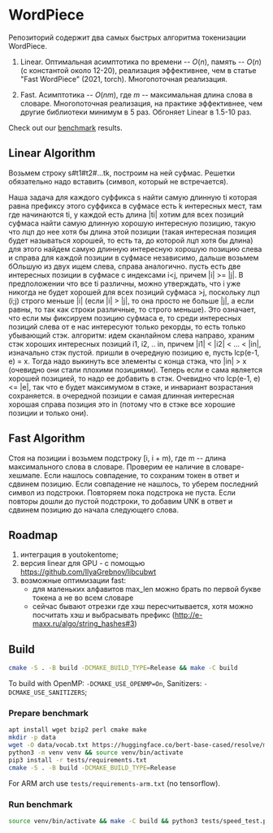 # WordPiece

Репозиторий содержит два самых быстрых алгоритма токенизации WordPiece.

1) Linear. Оптимальная асимптотика по времени -- $O(n)$, память -- $O(n)$ (с константой около 12-20), реализация эффективнее, чем в статье "Fast WordPiece" (2021, torch). Многопоточная реализация.

2) Fast. Асимптотика -- $O(nm)$, где $m$ -- максимальная длина слова в словаре. Многопоточная реализация, на практике эффективнее, чем другие библиотеки минимум в 5 раз. Обгоняет Linear в 1.5-10 раз.

Check out our [benchmark](benchmark.md) results.

## Linear Algorithm

Возьмем строку s#t1#t2#...tk, построим на ней суфмас. Решетки обязательно надо вставить (символ, который не встречается).

Наша задача для каждого суффикса s найти самую длинную ti которая равна префиксу этого суффикса
в суфмасе есть k интересных мест, там где начинаются ti, у каждой есть длина |ti|
хотим для всех позиций суфмаса найти самую длинную хорошую интересную позицию, такую что лцп до нее хотя бы длина этой позиции (такая интересная позиция будет называться хорошей, то есть та, до которой лцп хотя бы длина)
для этого найдем самую длинную интересную хорошую позицию слева и справа для каждой позиции в суфмасе независимо, дальше возьмем бОльшую из двух
ищем слева, справа аналогично. пусть есть две интересных позиции в суфмасе с индексами i<j, причем |i| >= |j|. В предположении что все ti различны, можно утверждать, что i уже никогда не будет хорошей для всех позиций суфмаса >j, поскольку лцп (i;j) строго меньше |i| (если |i| > |j|, то она просто не больше |j|, а если равны, то так как строки различные, то строго меньше). Это означает, что если мы фиксируем позицию суфмаса e, то среди интересных позиций слева от e нас интересуют только рекорды, то есть только убывающий стэк.
алгоритм: идем сканлайном слева направо, храним стэк хороших интересных позиций i1, i2, .. in, причем |i1| < |i2| < ... < |in|, изначально стэк пустой. пришли в очередную позицию e, пусть lcp(e-1, e) = x. Тогда надо выкинуть все элементы с конца стэка, что |in| > x (очевидно они стали плохими позициями). Теперь если e сама является хорошей позицией, то надо ее добавить в стэк. Очевидно что lcp(e-1, e) <= |e|, так что e будет максимумом в стэке, и инвариант возрастания сохраняется. в очередной позиции e самая длинная интересная хорошая справа позиция это in (потому что в стэке все хорошие позиции и только они).

## Fast Algorithm

Стоя на позиции i возьмем подстроку [i, i + m), где m -- длина максимального слова в словаре. Проверим ее наличие в словаре-хешмапе. Если нашлось совпадение, то сохраним токен в ответ и сдвинем позицию. Если совпадение не нашлось, то уберем последний символ из подстроки. Повторяем пока подстрока не пуста. Если повторы дошли до пустой подстроки, то добавим UNK в ответ и сдвинем позицию до начала следующего слова.

## Roadmap

1. интеграция в youtokentome;
2. версия linear для GPU - с помощью https://github.com/IlyaGrebnov/libcubwt
3. возможные оптимизации fast:
    - для маленьких алфавитов max_len можно брать по первой букве токена а не во всем словаре
    - сейчас бывают отрезки где хэш пересчитывается, хотя можно посчитать хэш и выбрасывать префикс (http://e-maxx.ru/algo/string_hashes#3)

## Build

```bash
cmake -S . -B build -DCMAKE_BUILD_TYPE=Release && make -C build
```

To build with OpenMP: `-DCMAKE_USE_OPENMP=On`, Sanitizers: `-DCMAKE_USE_SANITIZERS`;

### Prepare benchmark

```bash
apt install wget bzip2 perl cmake make
mkdir -p data
wget -O data/vocab.txt https://huggingface.co/bert-base-cased/resolve/main/vocab.txt
python3 -m venv venv && source venv/bin/activate
pip3 install -r tests/requirements.txt
cmake -S . -B build -DCMAKE_BUILD_TYPE=Release
```

For ARM arch use `tests/requirements-arm.txt` (no tensorflow).

### Run benchmark

```bash
source venv/bin/activate && make -C build && python3 tests/speed_test.py --langs en ru ja zh --vocab data/vocab.txt --corpus_size 10 --n_threads 8
```
